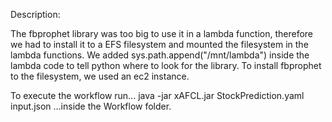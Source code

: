 Description:

The fbprophet library was too big to use it in a lambda function, therefore we had to install it to a EFS filesystem and mounted the filesystem in the lambda functions. We added sys.path.append("/mnt/lambda") inside the lambda code to tell python where to look for the library. To install fbprophet to the filesystem, we used an ec2 instance. 

To execute the workflow run... 
java -jar xAFCL.jar StockPrediction.yaml input.json
...inside the Workflow folder.